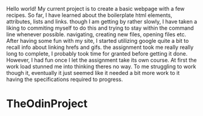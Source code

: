 Hello world!
My current project is to create a basic webpage with a few recipes.
So far, I have learned about the boilerplate
html elements, attributes, lists and links.
though I am getting by rather slowly, I have taken a liking to commiting myself to do this
and trying to stay within the command line whenever possible. navigating, creating new files, opening files etc.
After having some fun with my site, I started utilizing google quite a bit to recall info about linking hrefs and gifs.
the assignment took me really really long to complete, I probably took time for granted before getting it done.
However, I had fun once I let the assignment take its own course.
At first the work load stunned me into thinking theres no way.
To me struggling to work though it, eventually it just seemed like it needed a bit more work to it having the specifications required to progress.
# TheOdinProject
